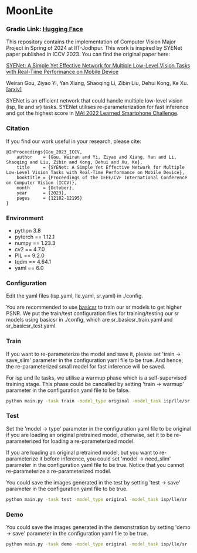 # MoonLite
### Gradio Link: [Hugging Face](https://huggingface.co/spaces/KhadgaA/MoonKnight-Lite)
This repository contains the implementation of Computer Vision Major Project in Spring of 2024 at IIT-Jodhpur. This work is inspired by SYENet paper published in ICCV 2023. You can find the original paper here: 

[SYENet: A Simple Yet Effective Network for Multiple Low-Level Vision Tasks with Real-Time Performance on Mobile Device](https://openaccess.thecvf.com/content/ICCV2023/papers/Gou_SYENet_A_Simple_Yet_Effective_Network_for_Multiple_Low-Level_Vision_ICCV_2023_paper.pdf)

Weiran Gou, Ziyao Yi, Yan Xiang, Shaoqing Li, Zibin Liu, Dehui Kong, Ke Xu. [[arxiv]](https://arxiv.org/abs/2308.08137)

SYENet is an efficient network that could handle multiple low-level vision (isp, lle and sr) tasks. SYENet utilises re-parameterization for fast inference and got the highest score in [MAI 2022 Learned Smartphone Challenge](https://arxiv.org/abs/2211.03885).

### Citation

If you find our work useful in your research, please cite:

```
@InProceedings{Gou_2023_ICCV,
    author    = {Gou, Weiran and Yi, Ziyao and Xiang, Yan and Li, Shaoqing and Liu, Zibin and Kong, Dehui and Xu, Ke},
    title     = {SYENet: A Simple Yet Effective Network for Multiple Low-Level Vision Tasks with Real-Time Performance on Mobile Device},
    booktitle = {Proceedings of the IEEE/CVF International Conference on Computer Vision (ICCV)},
    month     = {October},
    year      = {2023},
    pages     = {12182-12195}
}
```

### Environment

- python 3.8
- pytorch == 1.12.1
- numpy == 1.23.3
- cv2 == 4.7.0
- PIL == 9.2.0
- tqdm == 4.64.1
- yaml == 6.0

### Configuration

Edit the yaml files (isp.yaml, lle.yaml, sr.yaml) in ./config.

You are recommended to use [basicsr](https://github.com/XPixelGroup/BasicSR) to train our sr models to get higher PSNR. We put the train/test configuration files for training/testing our sr models using basicsr in ./config, which are sr_basicsr_train.yaml and sr_basicsr_test.yaml.

### Train

If you want to re-parameterize the model and save it, please set 'train $\rightarrow$ save_slim' parameter in the configuration yaml file to be true. And hence, the re-parameterized small model for fast inference will be saved.

For isp and lle tasks, we utilise a warmup phase which is a self-supervised training stage. This phase could be cancalled by setting 'train $\rightarrow$ warmup' parameter in the configuration yaml file to be false.

```bash
python main.py -task train -model_type original -model_task isp/lle/sr -device cuda
```

### Test

Set the 'model $\rightarrow$ type' parameter in the configuration yaml file to be original if you are loading an original pretrained model, otherwise, set it to be re-parameterized for loading a re-parameterized model.

If you are loading an original pretrained model, but you want to re-parameterize it before inference, you could set 'model $\rightarrow$ need_slim' parameter in the configuration yaml file to be true. Notice that you cannot re-parameterize a re-parameterized model.

You could save the images generated in the test by setting 'test $\rightarrow$ save' parameter in the configuration yaml file to be true.

```bash
python main.py -task test -model_type original -model_task isp/lle/sr -device cuda
```

### Demo

You could save the images generated in the demonstration by setting 'demo $\rightarrow$ save' parameter in the configuration yaml file to be true.

```bash
python main.py -task demo -model_type original -model_task isp/lle/sr -device cuda
```
